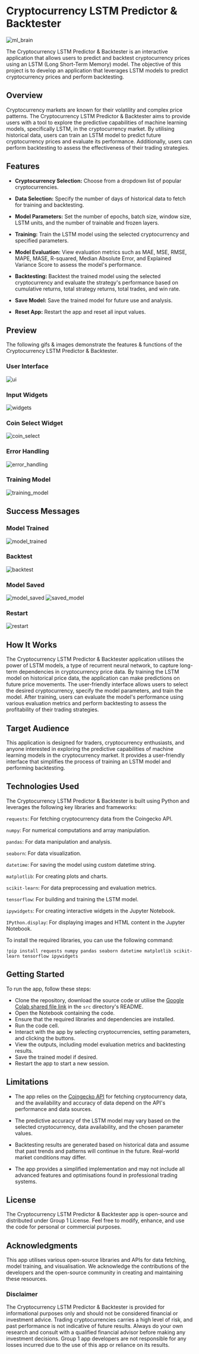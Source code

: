 # Cryptocurrency LSTM Predictor & Backtester
![ml_brain](img/headers/ml_brain.jpg)

The Cryptocurrency LSTM Predictor & Backtester is an interactive application that allows users to predict and backtest cryptocurrency prices using an LSTM (Long Short-Term Memory) model. The objective of this project is to develop an application that leverages LSTM models to predict cryptocurrency prices and perform backtesting.

## Overview
Cryptocurrency markets are known for their volatility and complex price patterns. The Cryptocurrency LSTM Predictor & Backtester aims to provide users with a tool to explore the predictive capabilities of machine learning models, specifically LSTM, in the cryptocurrency market. By utilising historical data, users can train an LSTM model to predict future cryptocurrency prices and evaluate its performance. Additionally, users can perform backtesting to assess the effectiveness of their trading strategies.

## Features
- **Cryptocurrency Selection:**
Choose from a dropdown list of popular cryptocurrencies.

- **Data Selection:** Specify the number of days of historical data to fetch for training and backtesting.

- **Model Parameters:** Set the number of epochs, batch size, window size, LSTM units, and the number of trainable and frozen layers.

- **Training:** Train the LSTM model using the selected cryptocurrency and specified parameters.

- **Model Evaluation:** View evaluation metrics such as MAE, MSE, RMSE, MAPE, MASE, R-squared, Median Absolute Error, and Explained Variance Score to assess the model's performance.

- **Backtesting:** Backtest the trained model using the selected cryptocurrency and evaluate the strategy's performance based on cumulative returns, total strategy returns, total trades, and win rate.

- **Save Model:** Save the trained model for future use and analysis.

- **Reset App:** Restart the app and reset all input values.

## Preview
The following gifs & images demonstrate the features & functions of the Cryptocurrency LSTM Predictor & Backtester.
### User Interface
![ui](img/ui/about_the_app.png)
### Input Widgets
![widgets](gif/widget_input_values.gif)
### Coin Select Widget
![coin_select](gif/coin_select.gif)
### Error Handling
![error_handling](gif/error_handling.gif)
### Training Model
![training_model](img/ui/training_model.png)
## Success Messages
### Model Trained
![model_trained](img/ui/model_trained.png)
### Backtest
![backtest](img/ui/backtest.png)
### Model Saved
![model_saved](img/ui/model_saved.png)
![saved_model](img/ui/saved_model.png)
### Restart
![restart](img/ui/restart.png)


## How It Works
The Cryptocurrency LSTM Predictor & Backtester application utilises the power of LSTM models, a type of recurrent neural network, to capture long-term dependencies in cryptocurrency price data. By training the LSTM model on historical price data, the application can make predictions on future price movements. The user-friendly interface allows users to select the desired cryptocurrency, specify the model parameters, and train the model. After training, users can evaluate the model's performance using various evaluation metrics and perform backtesting to assess the profitability of their trading strategies.

## Target Audience
This application is designed for traders, cryptocurrency enthusiasts, and anyone interested in exploring the predictive capabilities of machine learning models in the cryptocurrency market. It provides a user-friendly interface that simplifies the process of training an LSTM model and performing backtesting.

## Technologies Used
The Cryptocurrency LSTM Predictor & Backtester is built using Python and leverages the following key libraries and frameworks:

`requests`: For fetching cryptocurrency data from the Coingecko API.

`numpy`: For numerical computations and array manipulation.

`pandas`: For data manipulation and analysis.

`seaborn`: For data visualization.

`datetime`: For saving the model using custom datetime string.

`matplotlib`: For creating plots and charts.

`scikit-learn`: For data preprocessing and evaluation metrics.

`tensorflow`: For building and training the LSTM model.

`ipywidgets`: For creating interactive widgets in the Jupyter Notebook.

`IPython.display`: For displaying images and HTML content in the Jupyter Notebook.

To install the required libraries, you can use the following command:

```
!pip install requests numpy pandas seaborn datetime matplotlib scikit-learn tensorflow ipywidgets
```

## Getting Started

To run the app, follow these steps:

- Clone the repository, download the source code or utilise the [Google Colab shared file link](https://colab.research.google.com/drive/1dMSu6y9V8_WNO6aNxo5J6zQAjie0p0Ip?usp=sharing) in the `src` directory's README.
- Open the Notebook containing the code.
- Ensure that the required libraries and dependencies are installed.
- Run the code cell.
- Interact with the app by selecting cryptocurrencies, setting parameters, and clicking the buttons.
- View the outputs, including model evaluation metrics and backtesting results.
- Save the trained model if desired.
- Restart the app to start a new session.

## Limitations

- The app relies on the [Coingecko API](https://www.coingecko.com/en/api/documentation) for fetching cryptocurrency data, and the availability and accuracy of data depend on the API's performance and data sources.

- The predictive accuracy of the LSTM model may vary based on the selected cryptocurrency, data availability, and the chosen parameter values.

- Backtesting results are generated based on historical data and assume that past trends and patterns will continue in the future. Real-world market conditions may differ.

- The app provides a simplified implementation and may not include all advanced features and optimisations found in professional trading systems.

## License

The Cryptocurrency LSTM Predictor & Backtester app is open-source and distributed under Group 1 License. Feel free to modify, enhance, and use the code for personal or commercial purposes.

## Acknowledgments

This app utilises various open-source libraries and APIs for data fetching, model training, and visualisation. We acknowledge the contributions of the developers and the open-source community in creating and maintaining these resources.

### Disclaimer

The Cryptocurrency LSTM Predictor & Backtester is provided for informational purposes only and should not be considered financial or investment advice. Trading cryptocurrencies carries a high level of risk, and past performance is not indicative of future results. Always do your own research and consult with a qualified financial advisor before making any investment decisions. Group 1 app developers are not responsible for any losses incurred due to the use of this app or reliance on its results.

